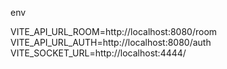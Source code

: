 env

VITE_API_URL_ROOM=http://localhost:8080/room
VITE_API_URL_AUTH=http://localhost:8080/auth
VITE_SOCKET_URL=http://localhost:4444/
